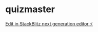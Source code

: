 # quizmaster

[Edit in StackBlitz next generation editor ⚡️](https://stackblitz.com/~/github.com/kazu2377/quizmaster)